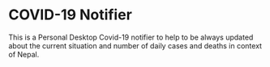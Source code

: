 # COVID-19 Notifier

This is a Personal Desktop Covid-19 notifier to help to be always updated about the current situation and number of daily cases and deaths in context of Nepal. 
